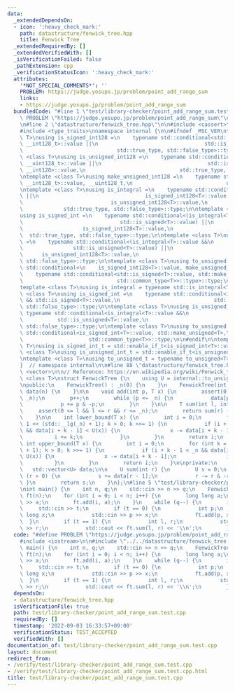 ```yaml
---
data:
  _extendedDependsOn:
  - icon: ':heavy_check_mark:'
    path: datastructure/fenwick_tree.hpp
    title: Fenwick Tree
  _extendedRequiredBy: []
  _extendedVerifiedWith: []
  _isVerificationFailed: false
  _pathExtension: cpp
  _verificationStatusIcon: ':heavy_check_mark:'
  attributes:
    '*NOT_SPECIAL_COMMENTS*': ''
    PROBLEM: https://judge.yosupo.jp/problem/point_add_range_sum
    links:
    - https://judge.yosupo.jp/problem/point_add_range_sum
  bundledCode: "#line 1 \"test/library-checker/point_add_range_sum.test.cpp\"\n#define\
    \ PROBLEM \"https://judge.yosupo.jp/problem/point_add_range_sum\"\n#include <iostream>\n\
    \n#line 2 \"datastructure/fenwick_tree.hpp\"\n\n#include <cassert>\n#include <numeric>\n\
    #include <type_traits>\nnamespace internal {\n\n#ifndef _MSC_VER\ntemplate <class\
    \ T>\nusing is_signed_int128 =\n    typename std::conditional<std::is_same<T,\
    \ __int128_t>::value ||\n                                  std::is_same<T, __int128>::value,\n\
    \                              std::true_type, std::false_type>::type;\n\ntemplate\
    \ <class T>\nusing is_unsigned_int128 =\n    typename std::conditional<std::is_same<T,\
    \ __uint128_t>::value ||\n                                  std::is_same<T, unsigned\
    \ __int128>::value,\n                              std::true_type, std::false_type>::type;\n\
    \ntemplate <class T>\nusing make_unsigned_int128 =\n    typename std::conditional<std::is_same<T,\
    \ __int128_t>::value, __uint128_t,\n                              unsigned __int128>;\n\
    \ntemplate <class T>\nusing is_integral =\n    typename std::conditional<std::is_integral<T>::value\
    \ ||\n                                  is_signed_int128<T>::value ||\n      \
    \                            is_unsigned_int128<T>::value,\n                 \
    \             std::true_type, std::false_type>::type;\n\ntemplate <class T>\n\
    using is_signed_int =\n    typename std::conditional<(is_integral<T>::value &&\n\
    \                               std::is_signed<T>::value) ||\n               \
    \                   is_signed_int128<T>::value,\n                            \
    \  std::true_type, std::false_type>::type;\n\ntemplate <class T>\nusing is_unsigned_int\
    \ =\n    typename std::conditional<(is_integral<T>::value &&\n               \
    \                std::is_unsigned<T>::value) ||\n                            \
    \      is_unsigned_int128<T>::value,\n                              std::true_type,\
    \ std::false_type>::type;\n\ntemplate <class T>\nusing to_unsigned = typename\
    \ std::conditional<\n    is_signed_int128<T>::value, make_unsigned_int128<T>,\n\
    \    typename std::conditional<std::is_signed<T>::value, std::make_unsigned<T>,\n\
    \                              std::common_type<T>>::type>::type;\n\n#else\n\n\
    template <class T>\nusing is_integral = typename std::is_integral<T>;\n\ntemplate\
    \ <class T>\nusing is_signed_int =\n    typename std::conditional<is_integral<T>::value\
    \ && std::is_signed<T>::value,\n                              std::true_type,\
    \ std::false_type>::type;\n\ntemplate <class T>\nusing is_unsigned_int =\n   \
    \ typename std::conditional<is_integral<T>::value &&\n                       \
    \           std::is_unsigned<T>::value,\n                              std::true_type,\
    \ std::false_type>::type;\n\ntemplate <class T>\nusing to_unsigned =\n    typename\
    \ std::conditional<is_signed_int<T>::value, std::make_unsigned<T>,\n         \
    \                     std::common_type<T>>::type;\n\n#endif\n\ntemplate <class\
    \ T>\nusing is_signed_int_t = std::enable_if_t<is_signed_int<T>::value>;\n\ntemplate\
    \ <class T>\nusing is_unsigned_int_t = std::enable_if_t<is_unsigned_int<T>::value>;\n\
    \ntemplate <class T>\nusing to_unsigned_t = typename to_unsigned<T>::type;\n\n\
    }  // namespace internal\n\n#line 88 \"datastructure/fenwick_tree.hpp\"\n#include\
    \ <vector>\n\n// Reference: https://en.wikipedia.org/wiki/Fenwick_tree\ntemplate\
    \ <class T>\nstruct FenwickTree {\n    using U = internal::to_unsigned_t<T>;\n\
    \npublic:\n    FenwickTree() : _n(0) {\n    }\n    FenwickTree(int n) : _n(n),\
    \ data(n) {\n    }\n\n    void add(int p, T x) {\n        assert(0 <= p && p <\
    \ _n);\n        p++;\n        while (p <= _n) {\n            data[p - 1] += U(x);\n\
    \            p += p & -p;\n        }\n    }\n\n    T sum(int l, int r) {\n   \
    \     assert(0 <= l && l <= r && r <= _n);\n        return sum(r) - sum(l);\n\
    \    }\n\n    int lower_bound(T x) {\n        int i = 0;\n        for (int k =\
    \ 1 << (std::__lg(_n) + 1); k > 0; k >>= 1) {\n            if (i + k - 1 < _n\
    \ && data[i + k - 1] < U(x)) {\n                x -= data[i + k - 1];\n      \
    \          i += k;\n            }\n        }\n        return i;\n    }\n\n   \
    \ int upper_bound(T x) {\n        int i = 0;\n        for (int k = 1 << (std::__lg(_n)\
    \ + 1); k > 0; k >>= 1) {\n            if (i + k - 1 < _n && data[i + k - 1] <=\
    \ U(x)) {\n                x -= data[i + k - 1];\n                i += k;\n  \
    \          }\n        }\n        return i;\n    }\n\nprivate:\n    int _n;\n \
    \   std::vector<U> data;\n\n    U sum(int r) {\n        U s = 0;\n        while\
    \ (r > 0) {\n            s += data[r - 1];\n            r -= r & -r;\n       \
    \ }\n        return s;\n    }\n};\n#line 5 \"test/library-checker/point_add_range_sum.test.cpp\"\
    \nint main() {\n    int n, q;\n    std::cin >> n >> q;\n    FenwickTree<long long>\
    \ ft(n);\n    for (int i = 0; i < n; i++) {\n        long long a;\n        std::cin\
    \ >> a;\n        ft.add(i, a);\n    }\n    while (q--) {\n        int t;\n   \
    \     std::cin >> t;\n        if (t == 0) {\n            int p;\n            long\
    \ long x;\n            std::cin >> p >> x;\n            ft.add(p, x);\n      \
    \  }\n        if (t == 1) {\n            int l, r;\n            std::cin >> l\
    \ >> r;\n            std::cout << ft.sum(l, r) << '\\n';\n        }\n    }\n}\n"
  code: "#define PROBLEM \"https://judge.yosupo.jp/problem/point_add_range_sum\"\n\
    #include <iostream>\n\n#include \"../../datastructure/fenwick_tree.hpp\"\nint\
    \ main() {\n    int n, q;\n    std::cin >> n >> q;\n    FenwickTree<long long>\
    \ ft(n);\n    for (int i = 0; i < n; i++) {\n        long long a;\n        std::cin\
    \ >> a;\n        ft.add(i, a);\n    }\n    while (q--) {\n        int t;\n   \
    \     std::cin >> t;\n        if (t == 0) {\n            int p;\n            long\
    \ long x;\n            std::cin >> p >> x;\n            ft.add(p, x);\n      \
    \  }\n        if (t == 1) {\n            int l, r;\n            std::cin >> l\
    \ >> r;\n            std::cout << ft.sum(l, r) << '\\n';\n        }\n    }\n}"
  dependsOn:
  - datastructure/fenwick_tree.hpp
  isVerificationFile: true
  path: test/library-checker/point_add_range_sum.test.cpp
  requiredBy: []
  timestamp: '2022-09-03 16:33:57+09:00'
  verificationStatus: TEST_ACCEPTED
  verifiedWith: []
documentation_of: test/library-checker/point_add_range_sum.test.cpp
layout: document
redirect_from:
- /verify/test/library-checker/point_add_range_sum.test.cpp
- /verify/test/library-checker/point_add_range_sum.test.cpp.html
title: test/library-checker/point_add_range_sum.test.cpp
---
```

